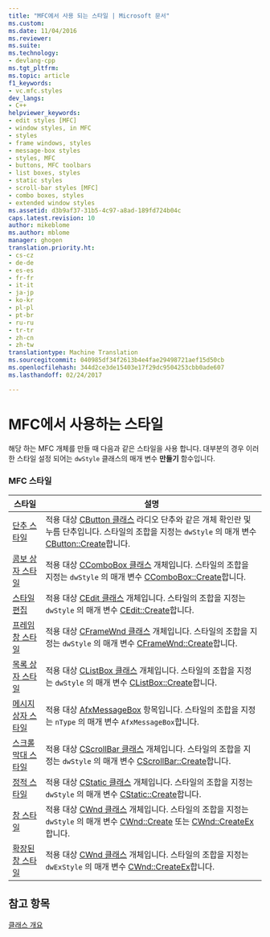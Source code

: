 ```yaml
---
title: "MFC에서 사용 되는 스타일 | Microsoft 문서"
ms.custom: 
ms.date: 11/04/2016
ms.reviewer: 
ms.suite: 
ms.technology:
- devlang-cpp
ms.tgt_pltfrm: 
ms.topic: article
f1_keywords:
- vc.mfc.styles
dev_langs:
- C++
helpviewer_keywords:
- edit styles [MFC]
- window styles, in MFC
- styles
- frame windows, styles
- message-box styles
- styles, MFC
- buttons, MFC toolbars
- list boxes, styles
- static styles
- scroll-bar styles [MFC]
- combo boxes, styles
- extended window styles
ms.assetid: d3b9af37-31b5-4c97-a8ad-189fd724b04c
caps.latest.revision: 10
author: mikeblome
ms.author: mblome
manager: ghogen
translation.priority.ht:
- cs-cz
- de-de
- es-es
- fr-fr
- it-it
- ja-jp
- ko-kr
- pl-pl
- pt-br
- ru-ru
- tr-tr
- zh-cn
- zh-tw
translationtype: Machine Translation
ms.sourcegitcommit: 040985df34f2613b4e4fae29498721aef15d50cb
ms.openlocfilehash: 344d2ce3de15403e17f29dc9504253cbb0ade607
ms.lasthandoff: 02/24/2017

---
```

# <a name="styles-used-by-mfc"></a>MFC에서 사용하는 스타일
해당 하는 MFC 개체를 만들 때 다음과 같은 스타일을 사용 합니다. 대부분의 경우 이러한 스타일 설정 되어는 `dwStyle` 클래스의 매개 변수 **만들기** 함수입니다.  
  
### <a name="mfc-styles"></a>MFC 스타일  
  
|스타일|설명|  
|-----------|-----------------|  
|[단추 스타일](../../mfc/reference/button-styles.md)|적용 대상 [CButton 클래스](../../mfc/reference/cbutton-class.md) 라디오 단추와 같은 개체 확인란 및 누름 단추입니다. 스타일의 조합을 지정는 `dwStyle` 의 매개 변수 [CButton::Create](../../mfc/reference/cbutton-class.md#create)합니다.|  
|[콤보 상자 스타일](../../mfc/reference/combo-box-styles.md)|적용 대상 [CComboBox 클래스](../../mfc/reference/ccombobox-class.md) 개체입니다. 스타일의 조합을 지정는 `dwStyle` 의 매개 변수 [CComboBox::Create](../../mfc/reference/ccombobox-class.md#create)합니다.|  
|[스타일 편집](../../mfc/reference/edit-styles.md)|적용 대상 [CEdit 클래스](../../mfc/reference/cedit-class.md) 개체입니다. 스타일의 조합을 지정는 `dwStyle` 의 매개 변수 [CEdit::Create](../../mfc/reference/cedit-class.md#create)합니다.|  
|[프레임 창 스타일](../../mfc/reference/frame-window-styles-mfc.md)|적용 대상 [CFrameWnd 클래스](../../mfc/reference/cframewnd-class.md) 개체입니다. 스타일의 조합을 지정는 `dwStyle` 의 매개 변수 [CFrameWnd::Create](../../mfc/reference/cframewnd-class.md#create)합니다.|  
|[목록 상자 스타일](../../mfc/reference/list-box-styles.md)|적용 대상 [CListBox 클래스](../../mfc/reference/clistbox-class.md) 개체입니다. 스타일의 조합을 지정는 `dwStyle` 의 매개 변수 [CListBox::Create](../../mfc/reference/clistbox-class.md#create)합니다.|  
|[메시지 상자 스타일](../../mfc/reference/message-box-styles.md)|적용 대상 [AfxMessageBox](../../mfc/reference/cstring-formatting-and-message-box-display.md#afxmessagebox) 항목입니다. 스타일의 조합을 지정는 `nType` 의 매개 변수 `AfxMessageBox`합니다.|  
|[스크롤 막대 스타일](../../mfc/reference/scroll-bar-styles.md)|적용 대상 [CScrollBar 클래스](../../mfc/reference/cscrollbar-class.md) 개체입니다. 스타일의 조합을 지정는 `dwStyle` 의 매개 변수 [CScrollBar::Create](../../mfc/reference/cscrollbar-class.md#create)합니다.|  
|[정적 스타일](../../mfc/reference/static-styles.md)|적용 대상 [CStatic 클래스](../../mfc/reference/cstatic-class.md) 개체입니다. 스타일의 조합을 지정는 `dwStyle` 의 매개 변수 [CStatic::Create](../../mfc/reference/cstatic-class.md#create)합니다.|  
|[창 스타일](../../mfc/reference/window-styles.md)|적용 대상 [CWnd 클래스](../../mfc/reference/cwnd-class.md) 개체입니다. 스타일의 조합을 지정는 `dwStyle` 의 매개 변수 [CWnd::Create](../../mfc/reference/cwnd-class.md#create) 또는 [CWnd::CreateEx](../../mfc/reference/cwnd-class.md#createex)합니다.|  
|[확장된 창 스타일](../../mfc/reference/extended-window-styles.md)|적용 대상 [CWnd 클래스](../../mfc/reference/cwnd-class.md) 개체입니다. 스타일의 조합을 지정는 `dwExStyle` 의 매개 변수 [CWnd::CreateEx](../../mfc/reference/cwnd-class.md#createex)합니다.|  
  
## <a name="see-also"></a>참고 항목  
 [클래스 개요](../../mfc/class-library-overview.md)


